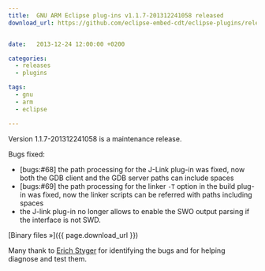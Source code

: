 ```yaml
---
title:  GNU ARM Eclipse plug-ins v1.1.7-201312241058 released
download_url: https://github.com/eclipse-embed-cdt/eclipse-plugins/releases/tag/v1.1.7-201312241058


date:   2013-12-24 12:00:00 +0200

categories:
  - releases
  - plugins

tags:
  - gnu
  - arm
  - eclipse

---
```


Version 1.1.7-201312241058 is a maintenance release.

Bugs fixed:

- [bugs:#68] the path processing for the J-Link plug-in was fixed, now both the GDB client and the GDB server paths can include spaces
- [bugs:#69] the path processing for the linker `-T` option in the build plug-in was fixed, now the linker scripts can be referred with paths including spaces
- the J-link plug-in no longer allows to enable the SWO output parsing if the interface is not SWD.

[Binary files »]({{ page.download_url }})

Many thank to [Erich Styger](https://mcuoneclipse.com/2013/12/23/diy-free-toolchain-for-kinetis-part-7-gnu-arm-eclipse-plugins/) for identifying the bugs and for helping diagnose and test them.
